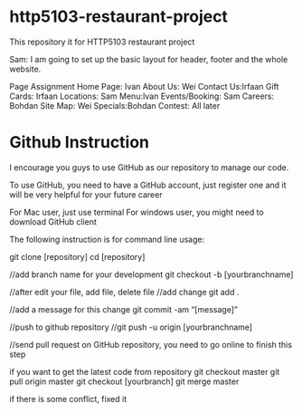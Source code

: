 # http5103-restaurant-project
This repository it for HTTP5103 restaurant project

Sam: I am going to set up the basic layout for header, footer and the whole website.

Page Assignment
Home Page: Ivan
About Us: Wei
Contact Us:Irfaan
Gift Cards: Irfaan
Locations: Sam
Menu:Ivan
Events/Booking: Sam
Careers: Bohdan
Site Map: Wei
Specials:Bohdan
Contest: All later


# Github Instruction
I encourage you guys to use GitHub as our repository to manage our code.

To use GitHub, you need to have a GitHub account, just register one and it will be very helpful for your future career

For Mac user, just use terminal
For windows user, you might need to download GitHub client

The following instruction is for command line usage:

git clone [repository]
cd [repository]

//add branch name for your development
git checkout -b [yourbranchname]

//after edit your file, add file, delete file
//add change
git add .

//add a message for this change
git commit -am “[message]”

//push to github repository
//git push -u origin [yourbranchname]

//send pull request on GitHub repository, you need to go online to finish this step

if you want to get the latest code from repository
git checkout master
git pull origin master
git checkout [yourbranch]
git merge master

if there is some conflict, fixed it